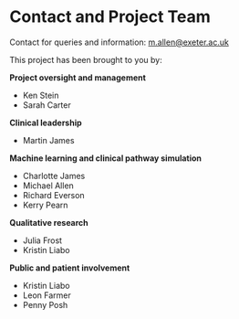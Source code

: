 # Contact and Project Team

Contact for queries and information: m.allen@exeter.ac.uk

This project has been brought to you by:

**Project oversight and management**

* Ken Stein
* Sarah Carter

**Clinical leadership**

* Martin James

**Machine learning and clinical pathway simulation**

* Charlotte James
* Michael Allen
* Richard Everson
* Kerry Pearn

**Qualitative research**

* Julia Frost
* Kristin Liabo

**Public and patient involvement**

* Kristin Liabo
* Leon Farmer
* Penny Posh








